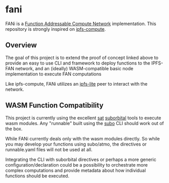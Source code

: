 # fani

FANi is a [Function Addressable Compute Network](https://youtu.be/NWGC4S-eZW4) implementation. This repository is strongly inspired on [ipfs-compute](https://github.com/adlrocha/ipfs-compute).

## Overview

The goal of this project is to extend the proof of concept linked above to provide an easy to use CLI and framework to deploy functions to the IPFS-FAN network, and an (ideally) WASM-compatible basic node implementation to execute FAN computations

Like ipfs-compute, FANi utilizes an [ipfs-lite](https://github.com/hsanjuan/ipfs-lite) peer to interact with the network.

## WASM Function Compatibility

This project is currently using the excellent [sat](https://github.com/suborbital/sat) [suborbital](https://suborbital.dev/) tools to execute wasm modules. Any "runnable" built using the [subo](https://docs.suborbital.dev/subo/) CLI should work out of the box.

While FANi currently deals only with the wasm modules directly. So while you may develop your functions using subo/atmo, the directives or runnable.yaml files will not be used at all.

Integrating the CLI with suborbital directives or perhaps a more generic configuration/declaration could be a possibility to orchestrate more complex computations and provide metadata about how individual functions should be executed.
